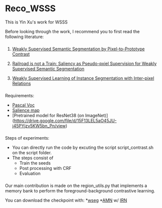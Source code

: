 # Reco_WSSS
This is Yin Xu's work for WSSS


Before looking through the work, I recommend you to first read the following literature:
###

1. [Weakly Supervised Semantic Segmentation by Pixel-to-Prototype Contrast](https://arxiv.org/abs/2110.07110)

2. [Railroad is not a Train: Saliency as Pseudo-pxiel Supervision for Weakly Supervised Semantic Segmentation](https://openaccess.thecvf.com/content/CVPR2021/papers/Lee_Railroad_Is_Not_a_Train_Saliency_As_Pseudo-Pixel_Supervision_for_CVPR_2021_paper.pdf)

3. [Weakly Supervised Learning of Instance Segmentation with Inter-pixel Relations](https://arxiv.org/abs/1904.05044)

###

Requirements:
* [Pascal Voc](http://host.robots.ox.ac.uk/pascal/VOC/voc2012/)
* [Salience map](https://drive.google.com/file/d/19AjSmgdMlIZH4FXVZ5zjlUZcoZZCkwrI/view)
* [Pretrained model for ResNet38 (on ImageNet)] (https://drive.google.com/file/d/15F13LEL5aO45JU-j45PYjzv5KW5bn_Pn/view)
###

Steps of experiments:
* You can directly run the code by excuting the script script_contrast.sh on the script folder.
*  The steps consist of 
   *  Train the seeds
   * Post processing with CRF
   * Evaluation
###

Our main contribution is made on the region_utils.py that implements a memory bank to perform the foreground-background contrastive learning.

You can download the checkpoint with: 
*[wseg](https://drive.google.com/file/d/1fSWXSmMZA09fh_NG-dg3slMi9MRBr6L9/view?usp=sharing)
*[AMN](https://drive.google.com/file/d/1hmfbVggHaPTwDQPrjas9x7aR77pURHld/view?usp=sharing) w/ [IRN](https://drive.google.com/file/d/1hmfbVggHaPTwDQPrjas9x7aR77pURHld/view?usp=sharing)
